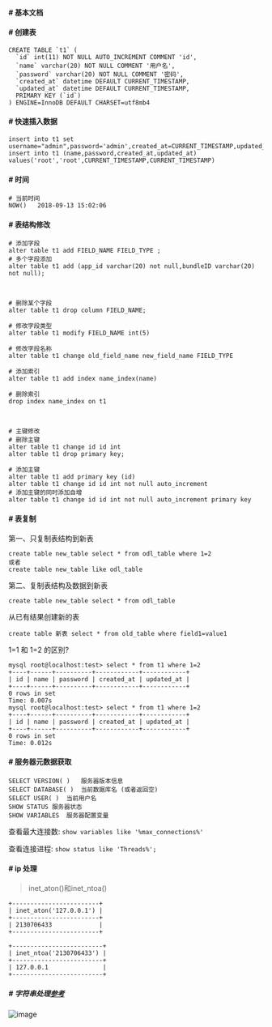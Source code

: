 #### # 基本文档

#### # 创建表

    CREATE TABLE `t1` (
      `id` int(11) NOT NULL AUTO_INCREMENT COMMENT 'id',
      `name` varchar(20) NOT NULL COMMENT '用户名',
      `password` varchar(20) NOT NULL COMMENT '密码',
      `created_at` datetime DEFAULT CURRENT_TIMESTAMP,
      `updated_at` datetime DEFAULT CURRENT_TIMESTAMP,
      PRIMARY KEY (`id`)
    ) ENGINE=InnoDB DEFAULT CHARSET=utf8mb4

#### # 快速插入数据

    insert into t1 set username="admin",password='admin',created_at=CURRENT_TIMESTAMP,updated_at=CURRENT_TIMESTAMP
    insert into t1 (name,password,created_at,updated_at) values('root','root',CURRENT_TIMESTAMP,CURRENT_TIMESTAMP)
    

#### # 时间
    
    # 当前时间
    NOW()   2018-09-13 15:02:06

#### # 表结构修改
    
    # 添加字段
    alter table t1 add FIELD_NAME FIELD_TYPE ;
    # 多个字段添加
    alter table t1 add (app_id varchar(20) not null,bundleID varchar(20) not null);



    # 删除某个字段
    alter table t1 drop column FIELD_NAME;
    
    # 修改字段类型
    alter table t1 modify FIELD_NAME int(5)
    
    # 修改字段名称
    alter table t1 change old_field_name new_field_name FIELD_TYPE
    
    # 添加索引
    alter table t1 add index name_index(name)
    
    # 删除索引
    drop index name_index on t1
    
    
    
    # 主键修改
    # 删除主键
    alter table t1 change id id int
    alter table t1 drop primary key;
        
    # 添加主键
    alter table t1 add primary key (id)
    alter table t1 change id id int not null auto_increment 
    # 添加主键的同时添加自增
    alter table t1 change id id int not null auto_increment primary key
    
#### # 表复制


第一、只复制表结构到新表

    create table new_table select * from odl_table where 1=2
    或者
    create table new_table like odl_table 

第二、复制表结构及数据到新表

    create table new_table select * from odl_table 

从已有结果创建新的表

    create table 新表 select * from old_table where field1=value1 

1=1 和 1=2 的区别?

    mysql root@localhost:test> select * from t1 where 1=2
    +----+------+----------+------------+------------+
    | id | name | password | created_at | updated_at |
    +----+------+----------+------------+------------+
    0 rows in set
    Time: 0.007s
    mysql root@localhost:test> select * from t1 where 1=2
    +----+------+----------+------------+------------+
    | id | name | password | created_at | updated_at |
    +----+------+----------+------------+------------+
    0 rows in set
    Time: 0.012s

#### # 服务器元数据获取
    
    SELECT VERSION( )	服务器版本信息
    SELECT DATABASE( )	当前数据库名 (或者返回空)
    SELECT USER( )	当前用户名
    SHOW STATUS	服务器状态
    SHOW VARIABLES	服务器配置变量


查看最大连接数: `show variables like '%max_connections%'`

查看连接进程: `show status like 'Threads%';`


#### # ip 处理
> inet_aton()和inet_ntoa()

    +------------------------+
    | inet_aton('127.0.0.1') |
    +------------------------+
    | 2130706433             |
    +------------------------+
    
    +-------------------------+
    | inet_ntoa('2130706433') |
    +-------------------------+
    | 127.0.0.1               |
    +-------------------------+
    

##### # 字符串处理[参考](https://www.cnblogs.com/geaozhang/p/6739303.html)

![image](http://oj74t8laa.bkt.clouddn.com/md/mysql/1113510-20170420154333931-7624401.png)
